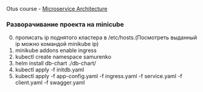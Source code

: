 Otus course - [Microservice Architecture](https://otus.ru/learning/133124/)

### Разворачивание проекта на minicube
0. прописать ip поднятого кластера в /etc/hosts.(Посмотреть выданный ip можно командой minikube ip)
1. minikube addons enable ingress
2. kubectl create namespace samurenko
3. helm install db-chart ./db-chart/
4. kubectl apply -f initdb.yaml
5. kubectl apply -f app-config.yaml -f ingress.yaml -f service.yaml -f client.yaml -f swagger.yaml
